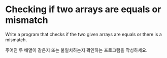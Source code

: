 # Checking if two arrays are equals or mismatch

Write a program that checks if the two given arrays are equals or there is a mismatch.

주어진 두 배열이 같은지 또는 불일치하는지 확인하는 프로그램을 작성하세요.
